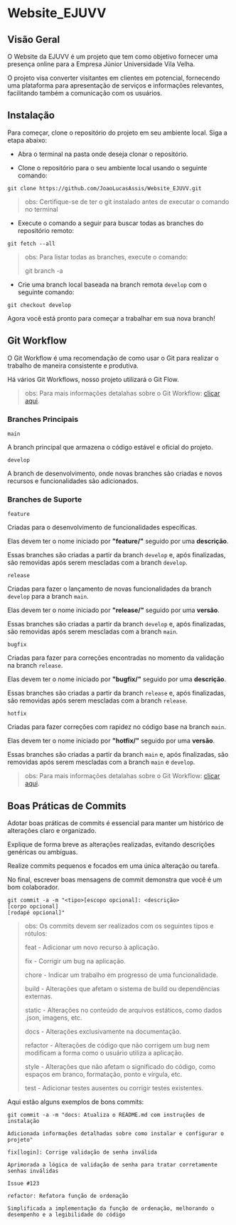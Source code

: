 # Website_EJUVV

## Visão Geral

O Website da EJUVV é um projeto que tem como objetivo fornecer uma presença online para a Empresa Júnior Universidade Vila Velha.

O projeto visa converter visitantes em clientes em potencial, fornecendo uma plataforma para apresentação de serviços e informações relevantes, facilitando também a comunicação com os usuários.

## Instalação

Para começar, clone o repositório do projeto em seu ambiente local. Siga a etapa abaixo:

* Abra o terminal na pasta onde deseja clonar o repositório.

* Clone o repositório para o seu ambiente local usando o seguinte comando:

```git
git clone https://github.com/JoaoLucasAssis/Website_EJUVV.git
```

> obs: Certifique-se de ter o git instalado antes de executar o comando no terminal

* Execute o comando a seguir para buscar todas as branches do repositório remoto:

```git
git fetch --all
```

> obs: Para listar todas as branches, execute o comando:
>
> git branch -a

* Crie uma branch local baseada na branch remota `develop` com o seguinte comando:

```git
git checkout develop
```

Agora você está pronto para começar a trabalhar em sua nova branch!

## Git Workflow

O Git Workflow é uma recomendação de como usar o Git para realizar o trabalho de maneira consistente e produtiva.

Há vários Git Workflows, nosso projeto utilizará o Git Flow.

> obs: Para mais informações detalahas sobre o Git Workflow: [clicar aqui](https://github.com/JoaoLucasAssis/Website_EJUVV/blob/main/git_workflow.md).

### Branches Principais

`main`

A branch principal que armazena o código estável e oficial do projeto.

`develop`

A branch de desenvolvimento, onde novas branches são criadas e novos recursos e funcionalidades são adicionados.

### Branches de Suporte

`feature`

Criadas para o desenvolvimento de funcionalidades específicas.

Elas devem ter o nome iniciado por **"feature/"** seguido por uma **descrição**.

Essas branches são criadas a partir da branch `develop` e, após finalizadas, são removidas após serem mescladas com a branch `develop`.

`release`

Criadas para fazer o lançamento de novas funcionalidades da branch `develop` para a branch `main`.

Elas devem ter o nome iniciado por **"release/"** seguido por uma **versão**.

Essas branches são criadas a partir da branch `develop` e, após finalizadas, são removidas após serem mescladas com a branch `main`.

`bugfix`

Criadas para fazer para correções encontradas no momento da validação na branch `release`.

Elas devem ter o nome iniciado por **"bugfix/"** seguido por uma **descrição**.

Essas branches são criadas a partir da branch `release` e, após finalizadas, são removidas após serem mescladas com a branch `release`.

`hotfix`

Criadas para fazer correções com rapidez no código base na branch `main`.

Elas devem ter o nome iniciado por **"hotfix/"** seguido por uma **versão**.

Essas branches são criadas a partir da branch `main` e, após finalizadas, são removidas após serem mescladas com a branch `main` e `develop`.

> obs: Para mais informações detalahas sobre o Git Workflow: [clicar aqui](https://github.com/JoaoLucasAssis/Website_EJUVV/blob/main/git_workflow.md).

## Boas Práticas de Commits

Adotar boas práticas de commits é essencial para manter um histórico de alterações claro e organizado.

Explique de forma breve as alterações realizadas, evitando descrições genéricas ou ambíguas.

Realize commits pequenos e focados em uma única alteração ou tarefa.

No final, escrever boas mensagens de commit demonstra que você é um bom colaborador.

```git
git commit -a -m "<tipo>[escopo opcional]: <descrição>
[corpo opcional]
[rodapé opcional]"
```

> obs: Os commits devem ser realizados com os seguintes tipos e rótulos:
> 
> feat - Adicionar um novo recurso à aplicação.
> 
> fix - Corrigir um bug na aplicação.
> 
> chore - Indicar um trabalho em progresso de uma funcionalidade.
> 
> build - Alterações que afetam o sistema de build ou dependências externas.
>
> static - Alterações no conteúdo de arquivos estáticos, como dados .json, imagens, etc.
> 
> docs - Alterações exclusivamente na documentação.
> 
> refactor - Alterações de código que não corrigem um bug nem modificam a forma como o usuário utiliza a aplicação.
> 
> style - Alterações que não afetam o significado do código, como espaços em branco, formatação, ponto e vírgula, etc.
> 
> test - Adicionar testes ausentes ou corrigir testes existentes.

Aqui estão alguns exemplos de bons commits:

```git
git commit -a -m "docs: Atualiza o README.md com instruções de instalação

Adicionada informações detalhadas sobre como instalar e configurar o projeto"
```

```git
fix[login]: Corrige validação de senha inválida

Aprimorada a lógica de validação de senha para tratar corretamente senhas inválidas

Issue #123
```

```git
refactor: Refatora função de ordenação

Simplificada a implementação da função de ordenação, melhorando o desempenho e a legibilidade do código
```